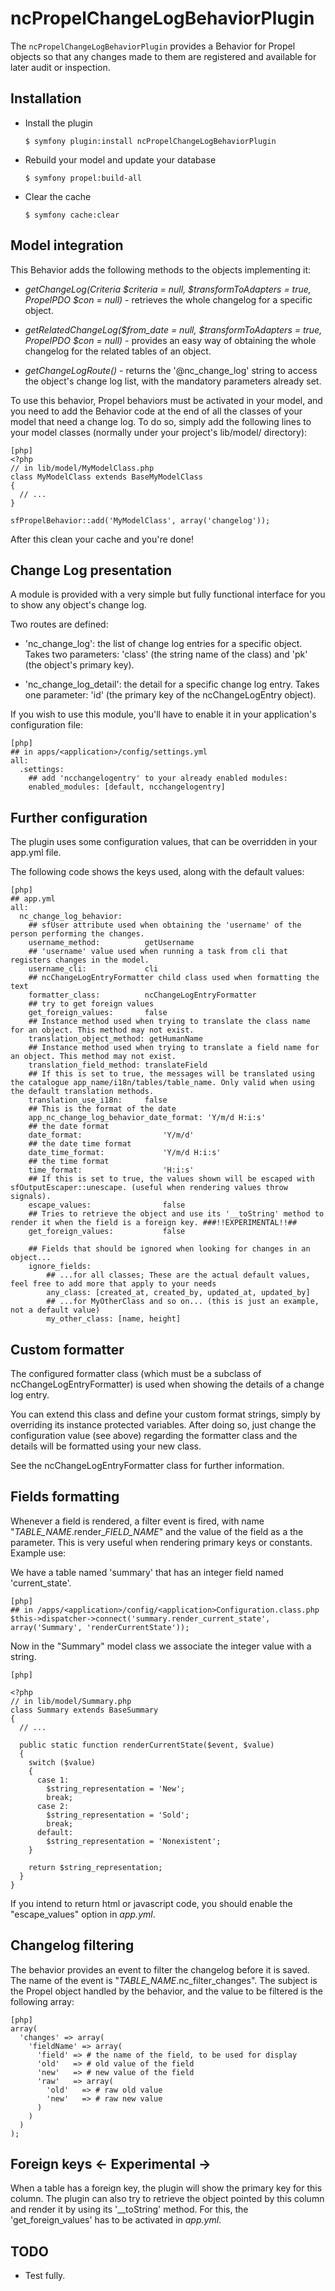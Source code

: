 ncPropelChangeLogBehaviorPlugin
===============================

The `ncPropelChangeLogBehaviorPlugin` provides a Behavior for Propel objects so that any changes made to them are registered and available for later audit or inspection.

Installation
------------

  * Install the plugin

        $ symfony plugin:install ncPropelChangeLogBehaviorPlugin
        
  * Rebuild your model and update your database
  
        $ symfony propel:build-all

  * Clear the cache

        $ symfony cache:clear

Model integration
-----------------

This Behavior adds the following methods to the objects implementing it:

  * *getChangeLog(Criteria $criteria = null, $transformToAdapters = true, PropelPDO $con = null)* - retrieves the whole changelog for a specific object.

  * *getRelatedChangeLog($from_date = null, $transformToAdapters = true, PropelPDO $con = null)* - provides an easy way of obtaining the whole changelog for the related tables of an object.

  * *getChangeLogRoute()* - returns the '@nc_change_log' string to access the object's change log list, with the mandatory parameters already set.

To use this behavior, Propel behaviors must be activated in your model, and you need to add the Behavior code at the end of all the classes of your model that need a change log. To do so, simply add the following lines to your model classes (normally under your project's lib/model/ directory):

    [php]
    <?php
    // in lib/model/MyModelClass.php
    class MyModelClass extends BaseMyModelClass
    {
      // ...
    }
    
    sfPropelBehavior::add('MyModelClass', array('changelog'));

After this clean your cache and you're done!


Change Log presentation
-----------------------

A module is provided with a very simple but fully functional interface for you to show any object's change log.

Two routes are defined:

  * 'nc_change_log': the list of change log entries for a specific object. Takes two parameters: 'class' (the string name of the class) and 'pk' (the object's primary key).

  * 'nc_change_log_detail': the detail for a specific change log entry. Takes one parameter: 'id' (the primary key of the ncChangeLogEntry object).

If you wish to use this module, you'll have to enable it in your application's configuration file:

    [php]
    ## in apps/<application>/config/settings.yml
    all:
      .settings:
        ## add 'ncchangelogentry' to your already enabled modules:
        enabled_modules: [default, ncchangelogentry]


Further configuration
---------------------

The plugin uses some configuration values, that can be overridden in your app.yml file.

The following code shows the keys used, along with the default values:

    [php]
    ## app.yml
    all:
      nc_change_log_behavior:
        ## sfUser attribute used when obtaining the 'username' of the person performing the changes.
        username_method:          getUsername
        ## 'username' value used when running a task from cli that registers changes in the model.
        username_cli:             cli
        ## ncChangeLogEntryFormatter child class used when formatting the text
        formatter_class:          ncChangeLogEntryFormatter
        ## try to get foreign values
        get_foreign_values:       false
        ## Instance method used when trying to translate the class name for an object. This method may not exist.
        translation_object_method: getHumanName
        ## Instance method used when trying to translate a field name for an object. This method may not exist.
        translation_field_method: translateField
        ## If this is set to true, the messages will be translated using the catalogue app_name/i18n/tables/table_name. Only valid when using the default translation methods.
        translation_use_i18n:     false
        ## This is the format of the date
        app_nc_change_log_behavior_date_format: 'Y/m/d H:i:s'
        ## the date format
        date_format:                  'Y/m/d'
        ## the date time format
        date_time_format:             'Y/m/d H:i:s'
        ## the time format
        time_format:                  'H:i:s'
        ## If this is set to true, the values shown will be escaped with sfOutputEscaper::unescape. (useful when rendering values throw signals).
        escape_values:                false
        ## Tries to retrieve the object and use its '__toString' method to render it when the field is a foreign key. ###!!EXPERIMENTAL!!##
        get_foreign_values:           false

        ## Fields that should be ignored when looking for changes in an object...
        ignore_fields:
            ## ...for all classes; These are the actual default values, feel free to add more that apply to your needs
            any_class: [created_at, created_by, updated_at, updated_by]
            ## ...for MyOtherClass and so on... (this is just an example, not a default value)
            my_other_class: [name, height]

Custom formatter
----------------

The configured formatter class (which must be a subclass of ncChangeLogEntryFormatter) is used when showing the details of a change log entry.

You can extend this class and define your custom format strings, simply by overriding its instance protected variables. After doing so, just change the configuration value (see above) regarding the formatter class and the details will be formatted using your new class.

See the ncChangeLogEntryFormatter class for further information.


Fields formatting
-----------------
Whenever a field is rendered, a filter event is fired, with name "*TABLE_NAME*.render_*FIELD_NAME*" and the value of the field as a the parameter. This is very useful when rendering primary keys or constants. Example use:

We have a table named 'summary' that has an integer field named 'current_state'.

    
    [php]
    ## in /apps/<application>/config/<application>Configuration.class.php
    $this->dispatcher->connect('summary.render_current_state', array('Summary', 'renderCurrentState'));

Now in the "Summary" model class we associate the integer value with a string.

    [php]
    
    <?php
    // in lib/model/Summary.php
    class Summary extends BaseSummary
    {
      // ...
    
      public static function renderCurrentState($event, $value)
      {
        switch ($value)
        {
          case 1:
            $string_representation = 'New';
            break;
          case 2:
            $string_representation = 'Sold';
            break;
          default:
            $string_representation = 'Nonexistent';
        }
        
        return $string_representation;
      }
    }

If you intend to return html or javascript code, you should enable the "escape_values" option in *app.yml*.


Changelog filtering
-------------------

The behavior provides an event to filter the changelog before it is saved. 
The name of the event is "*TABLE_NAME*.nc_filter_changes". 
The subject is the Propel object handled by the behavior, and the value to be filtered is the following array:

    [php]
    array(
      'changes' => array(
        'fieldName' => array(
          'field' => # the name of the field, to be used for display
          'old'   => # old value of the field
          'new'   => # new value of the field
          'raw'   => array(
            'old'   => # raw old value
            'new'   => # raw new value
          )
        )
      )
    );


Foreign keys <- Experimental ->
------------

When a table has a foreign key, the plugin will show the primary key for this column. The plugin can also try to retrieve the object pointed by this column and render it by using its '__toString' method. For this, the 'get_foreign_values' has to be activated in *app.yml*.

TODO
----

  * Test fully.
